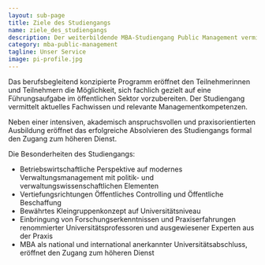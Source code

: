 ```yaml
---
layout: sub-page
title: Ziele des Studiengangs
name: ziele_des_studiengangs
description: Der weiterbildende MBA-Studiengang Public Management vermittelt auf wissenschaftlicher Basis Managementkompetenzen für öffentliche Institutionen, insbesondere in den Fachbereichen des öffentlichen Controllings und Beschaffungswesens.
category: mba-public-management
tagline: Unser Service
image: pi-profile.jpg
---
```


Das berufsbegleitend konzipierte Programm eröffnet den Teilnehmerinnen und Teilnehmern die Möglichkeit, sich fachlich gezielt auf eine Führungsaufgabe im öffentlichen Sektor vorzubereiten. Der Studiengang vermittelt aktuelles Fachwissen und relevante Managementkompetenzen.

Neben einer intensiven, akademisch anspruchsvollen und praxisorientierten Ausbildung eröffnet das erfolgreiche Absolvieren des Studiengangs formal den Zugang zum höheren Dienst.

Die Besonderheiten des Studiengangs:

* Betriebswirtschaftliche Perspektive auf modernes Verwaltungsmanagement mit politik- und verwaltungswissenschaftlichen Elementen
* Vertiefungsrichtungen Öffentliches Controlling und Öffentliche Beschaffung
* Bewährtes Kleingruppenkonzept auf Universitätsniveau
* Einbringung von Forschungserkenntnissen und Praxiserfahrungen renommierter Universitätsprofessoren und ausgewiesener Experten aus der Praxis
* MBA als national und international anerkannter Universitätsabschluss, eröffnet den Zugang zum höheren Dienst